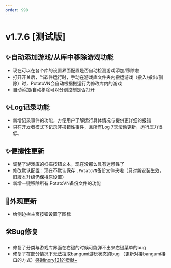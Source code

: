 ```yaml
---
order: 998
---
```

# v1.7.6 [测试版]

## ✨自动添加游戏/从库中移除游戏功能

* 现在可以在各个库的设置界面配置是否自动检测游戏添加/移除啦
* 打开开关后，当软件运行时，手动在游戏库文件夹内搬运游戏（搬入/搬出/删除）时，PotatoVN会自动根据搬运行为修改库内的游戏
* 自动添加/自动移除可以分别控制是否打开

## ✨Log记录功能

* 新增记录事件的功能，方便用户了解运行具体情况与提供更详细的报错
* 只在开发者模式下记录非报错性事件，且所有Log 7天滚动更新，运行压力很低。

## ✨便捷性更新

* 调整了游戏库的扫描按钮文本，现在没那么具有迷惑性了
* 修改默认配置：现在不默认保存 `.PotatoVN`备份文件夹啦（只对新安装生效，旧版本升级仍保持原设置）
* 新增一键移除所有.PotatoVN备份文件的功能



## 🌈外观更新

* 给侧边栏主页按钮设置了图标

## 🛠️Bug修复

* 修复了分类与游戏库界面在右键的时候可能弹不出来右键菜单的bug
* 修复了在部分情况下无法拉取bangumi游玩状态的bug （更新对接bangumi接口的方式）[感谢inory121的贡献~](https://github.com/inory121)
